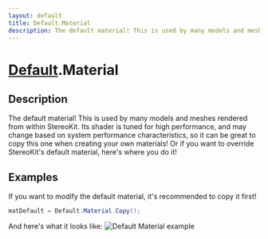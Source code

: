 ```yaml
---
layout: default
title: Default.Material
description: The default material! This is used by many models and meshes rendered from within StereoKit. Its shader is tuned for high performance, and may change based on system performance characteristics, so it can be great to copy this one when creating your own materials! Or if you want to override StereoKit's default material, here's where you do it!
---
```

# [Default]({{site.url}}/Pages/Reference/Default.html).Material

## Description
The default material! This is used by many models and
meshes rendered from within StereoKit. Its shader is tuned for
high performance, and may change based on system performance
characteristics, so it can be great to copy this one when
creating your own materials! Or if you want to override
StereoKit's default material, here's where you do it!


## Examples

If you want to modify the default material, it's recommended to
copy it first!
```csharp
matDefault = Default.Material.Copy();
```
And here's what it looks like:
![Default Material example]({{site.screen_url}}/MaterialDefault.jpg)

